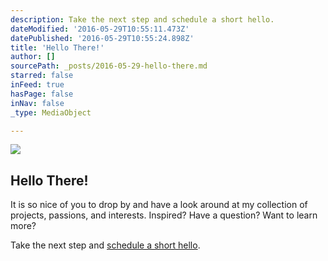 ```yaml
---
description: Take the next step and schedule a short hello.
dateModified: '2016-05-29T10:55:11.473Z'
datePublished: '2016-05-29T10:55:24.898Z'
title: 'Hello There!'
author: []
sourcePath: _posts/2016-05-29-hello-there.md
starred: false
inFeed: true
hasPage: false
inNav: false
_type: MediaObject

---
```

<article style=""><img src="https://s3-us-west-2.amazonaws.com/the-grid-img/p/feb0fea4db2c0ae40a447ddd80bc7ed53d9e9f0d.jpg" /><h1>Hello There!</h1><p>It is so nice of you to drop by and have a look around at my collection of projects, passions, and interests. Inspired? Have a question? Want to learn more?</p></article>

Take the next step and [schedule a short hello][0].

[0]: http://calendly.com/swidnikk